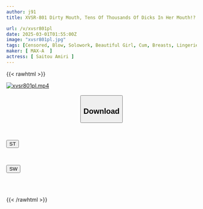 ```yaml
---
author: j91
title: XVSR-801 Dirty Mouth, Tens Of Thousands Of Dicks In Her Mouth!? Amazing Blowjob Technique Leads To Unstoppable Ejaculation! Amiri Saito

url: /v/xvsr801pl
date: 2025-03-01T01:55:00Z
image: "xvsr801pl.jpg"
tags: [Censored, Blow, Solowork, Beautiful Girl, Cum, Breasts, Lingerie	]
maker: [ MAX-A  ]
actress: [ Saitou Amiri ]
---
```



{{< rawhtml >}}

<div class="video" data-videoid="aoAR4z6RAdcxRwl">
    <a href="javascript:;">
        <img src="/v/xvsr801pl/xvsr801pl.jpg" width="WIDTH" height="HEIGHT" alt="xvsr801pl.mp4" loading="lazy">
    </a>
</div>

<script type="text/javascript" src="https://j91.asia/asset/on-demand-st.js"></script>

<br>
  <link rel="stylesheet" href="https://j91.asia/asset/bs5.css">
  
  <center>
  <button class="btn btn-primary" type="button" data-bs-toggle="collapse" data-bs-target=".multi-collapse" aria-expanded="false" aria-controls="multiCollapseExample1 multiCollapseExample2"><h2>Download</h2></button></center>
</p>
<div class="row">
  <div class="col">
    <div class="collapse multi-collapse" id="multiCollapseExample1">
      <div class="card card-body">
	      	      <br>
<div class="buttons">  
<p><a href="/v/xvsr801pl/st.html" target="_blank"><button class="btn-hover color-3"><i class="fa fa-download"></i> ST</button></a></p></div>
    </div>
  </div>
</div>
  <div class="col">
    <div class="collapse multi-collapse" id="multiCollapseExample2">
      <div class="card card-body">
	      <br>
<div class="buttons">
<p><a href="/v/xvsr801pl/sw.html" target="_blank"><button class="btn-hover color-2"><i class="fa fa-download"></i> SW</button></a></p></div>
<br><br>
      </div>
    </div>
  </div>
</div>

{{< /rawhtml >}}